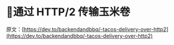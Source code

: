 # 🌮通过 HTTP/2 传输玉米卷

原文：[https://dev.to/backendandbbq/-tacos-delivery-over-http2](https://dev.to/backendandbbq/-tacos-delivery-over-http2)